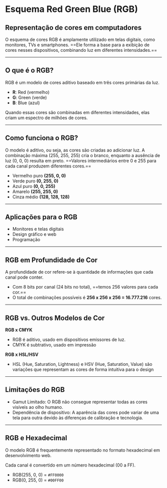 # **Esquema Red Green Blue (RGB)**

## Representação de cores em computadores

O esquema de cores RGB é amplamente utilizado em telas digitais, como monitores, TVs e smartphones. ==Ele forma a base para a exibição de cores nesses dispositivos, combinando luz em diferentes intensidades.==

---
## O que é o RGB?

RGB é um modelo de cores aditivo baseado em três cores primárias da luz.

- **R**: Red (vermelho)
- **G**: Green (verde)
- **B**: Blue (azul)

Quando essas cores são combinadas em diferentes intensidades, elas criam um espectro de milhões de cores.

---
## Como funciona o RGB?

O modelo é aditivo, ou seja, as cores são criadas ao adicionar luz. A combinação máxima (255, 255, 255) cria o branco, enquanto a ausência de luz (0, 0, 0) resulta em preto. ==Valores intermediários entre 0 e 255 para cada canal produzem diferentes cores.==

- Vermelho puro **(255, 0, 0)**
- Verde puro **(0, 255, 0)**
- Azul puro **(0, 0, 255)**
- Amarelo **(255, 255, 0)**
- Cinza médio **(128, 128, 128)**

---
## Aplicações para o RGB

- Monitores e telas digitais
- Design gráfico e web
- Programação

---
## RGB em Profundidade de Cor

A profundidade de cor refere-se à quantidade de informações que cada canal pode conter.

- Com 8 bits por canal (24 bits no total), ==temos 256 valores para cada cor.==
- O total de combinações possíveis é **256 x 256 x 256 = 16.777.216** cores.

---
## RGB vs. Outros Modelos de Cor

**RGB x CMYK**
- RGB é aditivo, usado em dispositivos emissores de luz.
- CMYK é subtrativo, usado em impressão

**RGB x HSL/HSV**
- HSL (Hue, Saturation, Lightness) e HSV (Hue, Saturation, Value) são variações que representam as cores de forma intuitiva para o design

---
## Limitações do RGB

- Gamut Limitado: O RGB não consegue representar todas as cores visíveis ao olho humano.
- Dependência de dispositivo: A aparência das cores pode variar de uma tela para outra devido às diferenças de calibração e tecnologia.

---
## RGB e Hexadecimal

O modelo RGB é frequentemente representado no formato hexadecimal em desenvolvimento web.

Cada canal é convertido em um número hexadecimal (00 a FF).
- RGB(255, 0, 0) = `#FF0000`
- RGB(0, 255, 0)  = `#00FF00`
